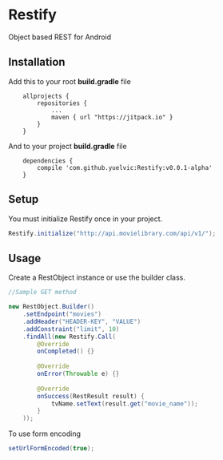 # Restify
Object based REST for Android

## Installation

Add this to your root **build.gradle** file

```
	allprojects {
		repositories {
			...
			maven { url "https://jitpack.io" }
		}
	}
```

And to your project **build.gradle** file

```
  	dependencies {
		compile 'com.github.yuelvic:Restify:v0.0.1-alpha'
	}
```

## Setup

You must initialize Restify once in your project.

```java
Restify.initialize("http://api.movielibrary.com/api/v1/");
```

## Usage

Create a RestObject instance or use the builder class.

```java
//Sample GET method

new RestObject.Builder()
	.setEndpoint("movies")
	.addHeader("HEADER-KEY", "VALUE")
	.addConstraint("limit", 10)
	.findAll(new Restify.Call(
		@Override
		onCompleted() {}
		
		@Override
		onError(Throwable e) {}
		
		@Override
		onSuccess(RestResult result) {
			tvName.setText(result.get("movie_name"));
		}
	));
```

To use form encoding
```java
setUrlFormEncoded(true);
```